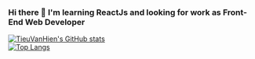 ### Hi there 👋 I'm learning ReactJs and looking for work as Front-End Web Developer

<!--
**TieuVanHien/TieuVanHien** is a ✨ _special_ ✨ repository because its `README.md` (this file) appears on your GitHub profile.


-->
[![TieuVanHien's GitHub stats](https://github-readme-stats.vercel.app/api?username=TieuVanHien&theme=blueberry)](https://github.com/TieuVanHien/github-readme-stats)
</br>
[![Top Langs](https://github-readme-stats.vercel.app/api/top-langs/?username=TieuVanHien)](https://github.com/TieuVanHien/github-readme-stats&theme=dracula)

